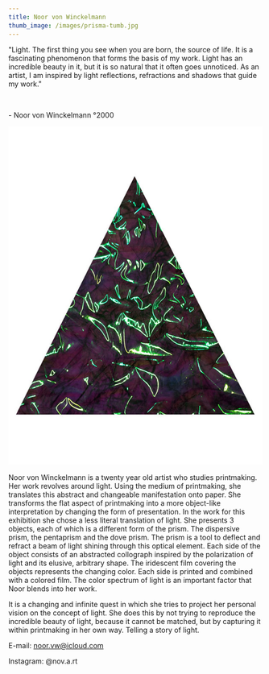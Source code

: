 ```yaml
---
title: Noor von Winckelmann
thumb_image: /images/prisma-tumb.jpg
---
```

<!--StartFragment-->

"Light. The first thing you see when you are born, the source of life. It is a fascinating phenomenon that forms the basis of my work. Light has an incredible beauty in it, but it is so natural that it often goes unnoticed. As an artist, I am inspired by light reflections, refractions and shadows that guide my work." 

  

\- Noor von Winckelmann °2000



![](/images/noor-werk-x.jpg)

Noor von Winckelmann is a twenty year old artist who studies printmaking. Her work revolves around light. Using the medium of printmaking, she translates this abstract and changeable manifestation onto paper. She transforms the flat aspect of printmaking into a more object-like interpretation by changing the form of presentation. In the work for this exhibition she chose a less literal translation of light. She presents 3 objects, each of which is a different form of the prism. The dispersive prism, the pentaprism and the dove prism. The prism is a tool to deflect and refract a beam of light shining through this optical element. Each side of the object consists of an abstracted collograph inspired by the polarization of light and its elusive, arbitrary shape. The iridescent film covering the objects represents the changing color. Each side is printed and combined with a colored film. The color spectrum of light is an important factor that Noor blends into her work. 



It is a changing and infinite quest in which she tries to project her personal vision on the concept of light. She does this by not trying to reproduce the incredible beauty of light, because it cannot be matched, but by capturing it within printmaking in her own way. Telling a story of light.



E-mail: noor.vw@icloud.com

Instagram: @nov.a.rt

<!--EndFragment-->